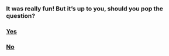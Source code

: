 ### It was really fun! But it’s up to you, should you pop the question?

### [Yes](Yes2.md)

### [No](No1.md)
